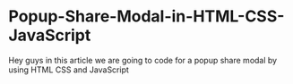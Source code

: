 # Popup-Share-Modal-in-HTML-CSS-JavaScript
Hey guys in this article we are going to code for a popup share modal by using HTML CSS and JavaScript
